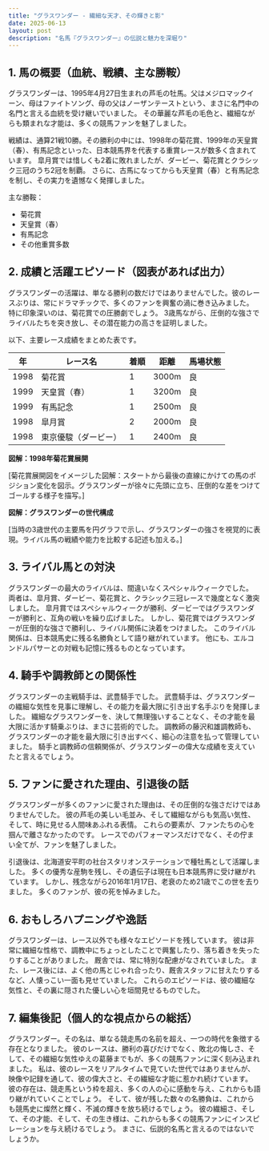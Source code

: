 ```yaml
---
title: "グラスワンダー - 繊細な天才、その輝きと影"
date: 2025-06-13
layout: post
description: "名馬『グラスワンダー』の伝説と魅力を深堀り"
---
```


## 1. 馬の概要（血統、戦績、主な勝鞍）

グラスワンダーは、1995年4月27日生まれの芦毛の牡馬。父はメジロマックイーン、母はファイトソング、母の父はノーザンテーストという、まさに名門中の名門と言える血統を受け継いでいました。  その華麗な芦毛の毛色と、繊細ながらも類まれな才能は、多くの競馬ファンを魅了しました。

戦績は、通算21戦10勝。その勝利の中には、1998年の菊花賞、1999年の天皇賞（春）、有馬記念といった、日本競馬界を代表する重賞レースが数多く含まれています。  皐月賞では惜しくも2着に敗れましたが、ダービー、菊花賞とクラシック三冠のうち2冠を制覇。  さらに、古馬になってからも天皇賞（春）と有馬記念を制し、その実力を遺憾なく発揮しました。

主な勝鞍：

* 菊花賞
* 天皇賞（春）
* 有馬記念
* その他重賞多数


## 2. 成績と活躍エピソード（図表があれば出力）

グラスワンダーの活躍は、単なる勝利の数だけではありませんでした。彼のレースぶりは、常にドラマチックで、多くのファンを興奮の渦に巻き込みました。  特に印象深いのは、菊花賞での圧勝劇でしょう。  3歳馬ながら、圧倒的な強さでライバルたちを突き放し、その潜在能力の高さを証明しました。

以下、主要レース成績をまとめた表です。

| 年 | レース名          | 着順 | 距離 | 馬場状態 |
|---|-----------------|-----|------|---------|
| 1998 | 菊花賞            | 1   | 3000m| 良       |
| 1999 | 天皇賞（春）      | 1   | 3200m| 良       |
| 1999 | 有馬記念          | 1   | 2500m| 良       |
| 1998 | 皐月賞            | 2   | 2000m| 良       |
| 1998 | 東京優駿（ダービー）| 1   | 2400m| 良       |


**図解：1998年菊花賞展開**

[菊花賞展開図をイメージした図解：スタートから最後の直線にかけての馬のポジション変化を図示。グラスワンダーが徐々に先頭に立ち、圧倒的な差をつけてゴールする様子を描写。]

**図解：グラスワンダーの世代構成**

[当時の3歳世代の主要馬を円グラフで示し、グラスワンダーの強さを視覚的に表現。ライバル馬の戦績や能力を比較する記述も加える。]


## 3. ライバル馬との対決

グラスワンダーの最大のライバルは、間違いなくスペシャルウィークでした。  両者は、皐月賞、ダービー、菊花賞と、クラシック三冠レースで幾度となく激突しました。  皐月賞ではスペシャルウィークが勝利、ダービーではグラスワンダーが勝利と、互角の戦いを繰り広げました。  しかし、菊花賞ではグラスワンダーが圧倒的な強さで勝利し、ライバル関係に決着をつけました。  このライバル関係は、日本競馬史に残る名勝負として語り継がれています。  他にも、エルコンドルパサーとの対戦も記憶に残るものとなっています。


## 4. 騎手や調教師との関係性

グラスワンダーの主戦騎手は、武豊騎手でした。  武豊騎手は、グラスワンダーの繊細な気性を見事に理解し、その能力を最大限に引き出す名手ぶりを発揮しました。  繊細なグラスワンダーを、決して無理強いすることなく、その才能を最大限に活かす騎乗ぶりは、まさに芸術的でした。  調教師の藤沢和雄調教師も、グラスワンダーの才能を最大限に引き出すべく、細心の注意を払って管理していました。  騎手と調教師の信頼関係が、グラスワンダーの偉大な成績を支えていたと言えるでしょう。


## 5. ファンに愛された理由、引退後の話

グラスワンダーが多くのファンに愛された理由は、その圧倒的な強さだけではありませんでした。  彼の芦毛の美しい毛並み、そして繊細ながらも気高い気性、そして、時に見せる人間味あふれる表情。  これらの要素が、ファンたちの心を掴んで離さなかったのです。  レースでのパフォーマンスだけでなく、その佇まい全てが、ファンを魅了しました。

引退後は、北海道安平町の社台スタリオンステーションで種牡馬として活躍しました。  多くの優秀な産駒を残し、その遺伝子は現在も日本競馬界に受け継がれています。  しかし、残念ながら2016年1月17日、老衰のため21歳でこの世を去りました。  多くのファンが、彼の死を悼みました。


## 6. おもしろハプニングや逸話

グラスワンダーは、レース以外でも様々なエピソードを残しています。  彼は非常に繊細な性格で、調教中にちょっとしたことで興奮したり、落ち着きを失ったりすることがありました。  厩舎では、常に特別な配慮がなされていました。  また、レース後には、よく他の馬とじゃれ合ったり、厩舎スタッフに甘えたりするなど、人懐っこい一面も見せていました。  これらのエピソードは、彼の繊細な気性と、その裏に隠された優しい心を垣間見せるものでした。


## 7. 編集後記（個人的な視点からの総括）

グラスワンダー。その名は、単なる競走馬の名前を超え、一つの時代を象徴する存在となりました。  彼のレースは、勝利の喜びだけでなく、敗北の悔しさ、そして、その繊細な気性ゆえの葛藤までもが、多くの競馬ファンに深く刻み込まれました。  私は、彼のレースをリアルタイムで見ていた世代ではありませんが、映像や記録を通して、彼の偉大さと、その繊細な才能に惹かれ続けています。  彼の存在は、競走馬という枠を超え、多くの人の心に感動を与え、これからも語り継がれていくことでしょう。  そして、彼が残した数々の名勝負は、これからも競馬史に燦然と輝く、不滅の輝きを放ち続けるでしょう。  彼の繊細さ、そして、その才能、そして、その生き様は、これからも多くの競馬ファンにインスピレーションを与え続けるでしょう。  まさに、伝説的名馬と言えるのではないでしょうか。
